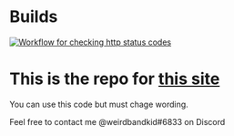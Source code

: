 # Builds
[![Workflow for checking http status codes](https://github.com/weirdbandkid/weirdbandkid.github.io/actions/workflows/main.yml/badge.svg)](https://github.com/weirdbandkid/weirdbandkid.github.io/actions/workflows/main.yml)


# This is the repo for [this site](https://www.weirdbandkid.tk)
You can use this code but must chage wording.

Feel free to contact me @weirdbandkid#6833 on Discord
